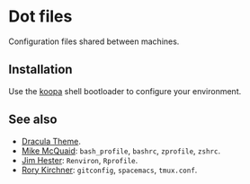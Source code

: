# Dot files

Configuration files shared between machines.

## Installation

Use the [koopa](https://github.com/acidgenomics/koopa/) shell bootloader to configure your environment.

## See also

- [Dracula Theme](https://draculatheme.com/).
- [Mike McQuaid](https://github.com/MikeMcQuaid/dotfiles):
  `bash_profile`, `bashrc`, `zprofile`, `zshrc`.
- [Jim Hester](https://github.com/jimhester/dotfiles):
  `Renviron`, `Rprofile`.
- [Rory Kirchner](https://github.com/roryk/dotfiles):
  `gitconfig`, `spacemacs`, `tmux.conf`.
